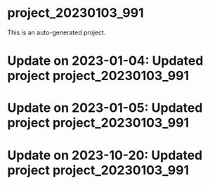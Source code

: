 # project_20230103_991

This is an auto-generated project.

# Update on 2023-01-04: Updated project project_20230103_991

# Update on 2023-01-05: Updated project project_20230103_991

# Update on 2023-10-20: Updated project project_20230103_991
